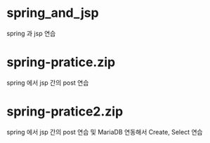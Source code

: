 # spring_and_jsp

spring 과 jsp 연습

# spring-pratice.zip

spring 에서 jsp 간의 post 연습

# spring-pratice2.zip

spring 에서 jsp 간의 post 연습 및 MariaDB 연동해서 Create, Select 연습
